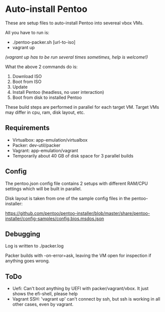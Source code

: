 # Auto-install Pentoo
These are setup files to auto-install Pentoo into severeal vbox VMs.

All you have to run is:
* ./pentoo-packer.sh [url-to-iso]
* vagrant up

_(vagrant up has to be run several times sometimes, help is welcome!)_

What the above 2 commands do is:
1. Download ISO
1. Boot from ISO
1. Update
1. Install Pentoo (headless, no user interaction)
1. Boot from disk to installed Pentoo

These build steps are performed in parallel for each target VM.
Target VMs may differ in cpu, ram, disk layout, etc.

## Requirements
- Virtualbox: app-emulation/virtualbox
- Packer: dev-util/packer 
- Vagrant: app-emulation/vagrant
- Temporarily about 40 GB of disk space for 3 parallel builds

## Config
The pentoo.json config file contains 2 setups with different RAM/CPU settings which will be built in parallel.

Disk layout is taken from one of the sample config files in the pentoo-installer:

https://github.com/pentoo/pentoo-installer/blob/master/share/pentoo-installer/config-samples/config.bios.msdos.json

## Debugging
Log is written to ./packer.log

Packer builds with -on-error=ask, leaving the VM open for inspection if anything goes wrong.

## ToDo
* Uefi: Can't boot anything by UEFI with packer/vagrant/vbox. It just shows the efi-shell, please help
* Vagrant SSH: 'vagrant up' can't connect by ssh, but ssh is working in all other cases, even by vagrant.
